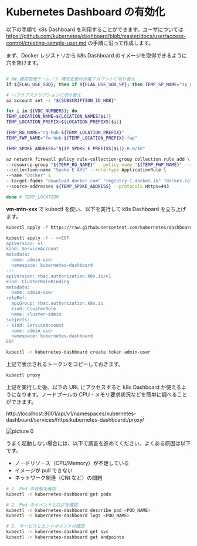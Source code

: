 # Kubernetes Dashboard の有効化

以下の手順で k8s Dashboard を利用することができます。ユーザについては https://github.com/kubernetes/dashboard/blob/master/docs/user/access-control/creating-sample-user.md の手順に沿って作成します。

まず、Docker レジストリから k8s Dashboard のイメージを取得できるように穴を空けます。

```bash

# NW 構成管理チーム／③ 構成変更の作業アカウントに切り替え
if ${FLAG_USE_SOD}; then if ${FLAG_USE_SOD_SP}; then TEMP_SP_NAME="sp_nw_change"; az login --service-principal --username ${SP_APP_IDS[${TEMP_SP_NAME}]} --password "${SP_PWDS[${TEMP_SP_NAME}]}" --tenant ${PRIMARY_DOMAIN_NAME} --allow-no-subscriptions; else az account clear; az login -u "user_nw_change@${PRIMARY_DOMAIN_NAME}" -p "${ADMIN_PASSWORD}"; fi; fi

# ハブサブスクリプションに切り替え
az account set -s "${SUBSCRIPTION_ID_HUB}"

for i in ${VDC_NUMBERS}; do
TEMP_LOCATION_NAME=${LOCATION_NAMES[$i]}
TEMP_LOCATION_PREFIX=${LOCATION_PREFIXS[$i]}

TEMP_RG_NAME="rg-hub-${TEMP_LOCATION_PREFIX}"
TEMP_FWP_NAME="fw-hub-${TEMP_LOCATION_PREFIX}-fwp"

TEMP_SPOKE_ADDRESS="${IP_SPOKE_E_PREFIXS[$i]}.0.0/16"

az network firewall policy rule-collection-group collection rule add \
--resource-group "${TEMP_RG_NAME}" --policy-name "${TEMP_FWP_NAME}" --rcg-name "AdditionalApplicationRuleCollectionGroup" \
--collection-name "Spoke E AKS" --rule-type ApplicationRule \
--name "Docker" \
--target-fqdns "download.docker.com" "registry-1.docker.io" "docker.io" "auth.docker.io" "production.cloudflare.docker.com" \
--source-addresses ${TEMP_SPOKE_ADDRESS} --protocols Https=443

done # TEMP_LOCATION

```

**vm-mtn-xxx** で kubectl を使い、以下を実行して k8s Dashboard を立ち上げます。

```bash
kubectl apply -f https://raw.githubusercontent.com/kubernetes/dashboard/v2.5.0/aio/deploy/recommended.yaml

kubectl apply -f - <<EOF
apiVersion: v1
kind: ServiceAccount
metadata:
  name: admin-user
  namespace: kubernetes-dashboard
---
apiVersion: rbac.authorization.k8s.io/v1
kind: ClusterRoleBinding
metadata:
  name: admin-user
roleRef:
  apiGroup: rbac.authorization.k8s.io
  kind: ClusterRole
  name: cluster-admin
subjects:
- kind: ServiceAccount
  name: admin-user
  namespace: kubernetes-dashboard
EOF

kubectl -n kubernetes-dashboard create token admin-user
```

上記で表示されるトークンをコピーしておきます。

```bash
kubectl proxy
```

上記を実行した後、以下の URL にアクセスすると k8s Dashboard が使えるようになります。ノードプールの CPU・メモリ要求状況などを簡単に調べることができます。

http://localhost:8001/api/v1/namespaces/kubernetes-dashboard/services/https:kubernetes-dashboard:/proxy/

![picture 0](./images/6bfade4de0aafcc0f2f459bcf2c789056ede9f5ca8c4976d40bb28791561f4e2.png)  

うまく起動しない場合には、以下で調査を進めてください。よくある原因は以下です。

- ノードリソース（CPU/Memory）が不足している
- イメージが pull できない
- ネットワーク関連（CNI など）の問題

```bash
# 1. Pod の状態を確認
kubectl -n kubernetes-dashboard get pods

# 2. Pod のイベントとログを確認
kubectl -n kubernetes-dashboard describe pod <POD_NAME>
kubectl -n kubernetes-dashboard logs <POD_NAME>

# 3. サービスとエンドポイントの確認
kubectl -n kubernetes-dashboard get svc
kubectl -n kubernetes-dashboard get endpoints

```
